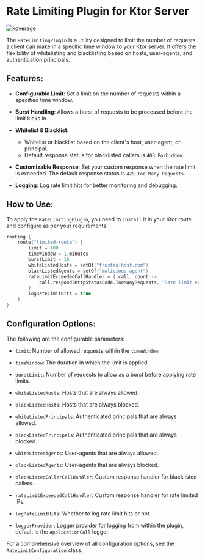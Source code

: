 # Rate Limiting Plugin for Ktor Server

<a href="file:/Users/ido/IdeaProjects/flax-ktor-plugins/ktor-server-rate-limiting/build/reports/kover/html/index.html">![koverage](https://img.shields.io/badge/96.04-green?logo=kotlin&label=koverage&style=flat)</a>

The `RateLimitingPlugin` is a utility designed to limit the number of requests a client can make in a specific time window to your Ktor server. It offers the flexibility of whitelisting and blacklisting based on hosts, user-agents, and authentication principals.

## Features:

- **Configurable Limit**: Set a limit on the number of requests within a specified time window.

- **Burst Handling**: Allows a burst of requests to be processed before the limit kicks in.

- **Whitelist & Blacklist**:
    - Whitelist or blacklist based on the client's host, user-agent, or principal.
    - Default response status for blacklisted callers is `403 Forbidden`.

- **Customizable Response**: Set your custom response when the rate limit is exceeded. The default response status is `429 Too Many Requests`.

- **Logging**: Log rate limit hits for better monitoring and debugging.

## How to Use:

To apply the `RateLimitingPlugin`, you need to `install` it in your Ktor route and configure as per your requirements:

```kotlin
routing {
    route("limited-route") {
        limit = 100
        timeWindow = 1.minutes
        burstLimit = 10
        whiteListedHosts = setOf("trusted-host.com")
        blackListedAgents = setOf("malicious-agent")
        rateLimitExceededCallHandler = { call, count ->
            call.respond(HttpStatusCode.TooManyRequests, "Rate limit exceeded: call count: $count, limit: $limit")
        }
        logRateLimitHits = true
    }
}
```

## Configuration Options:

The following are the configurable parameters:

- `limit`: Number of allowed requests within the `timeWindow`.

- `timeWindow`: The duration in which the limit is applied.

- `burstLimit`: Number of requests to allow as a burst before applying rate limits.

- `whiteListedHosts`: Hosts that are always allowed.

- `blackListedHosts`: Hosts that are always blocked.

- `whiteListedPrincipals`: Authenticated principals that are always allowed.

- `blackListedPrincipals`: Authenticated principals that are always blocked.

- `whiteListedAgents`: User-agents that are always allowed.

- `blackListedAgents`: User-agents that are always blocked.

- `blackListedCallerCallHandler`: Custom response handler for blacklisted callers.

- `rateLimitExceededCallHandler`: Custom response handler for rate limited IPs.

- `logRateLimitHits`: Whether to log rate limit hits or not.

- `loggerProvider`: Logger provider for logging from within the plugin, default is the `ApplicationCall` logger.

For a comprehensive overview of all configuration options, see the `RateLimitConfiguration` class.
